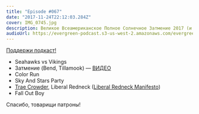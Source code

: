 ```yaml
---
title: "Episode #067"
date: "2017-11-24T22:12:03.284Z"
cover: IMG_0745.jpg
description: Великое Всеамериканское Полное Солнечное Затмение 2017 (и по мелочи)
audioUrl: https://evergreen-podcast.s3-us-west-2.amazonaws.com/evergreen067.mp3
---
```


[Поддержи подкаст!](https://patreon.com/podtema)

- Seahawks vs Vikings
- Затмение (Bend, Tillamook) — [ВИДЕО](https://www.instagram.com/p/BYE5nmOHIYL/?taken-by=rosnovsky)
- Color Run
- Sky And Stars Party
- [Trae Crowder](https://www.youtube.com/channel/UCTHsQd-vRXK1bp4vpifl6yA), Liberal Redneck ([Liberal Redneck Manifesto](http://amzn.to/2zlfvJm))
- Fall Out Boy

Спасибо, товарищи патроны!